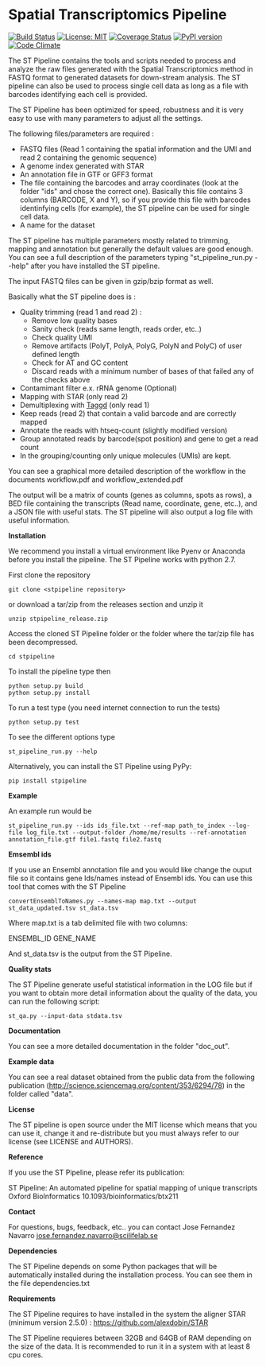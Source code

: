 # Spatial Transcriptomics Pipeline

[![Build Status](https://travis-ci.org/jfnavarro/st_pipeline.svg?branch=master)](https://travis-ci.org/jfnavarro/st_pipeline)
[![License: MIT](https://img.shields.io/badge/License-MIT-yellow.svg)](https://opensource.org/licenses/MIT)
[![Coverage Status](https://coveralls.io/repos/github/jfnavarro/st_pipeline/badge.svg?branch=master)](https://coveralls.io/github/jfnavarro/st_pipeline?branch=master)
[![PyPI version](https://badge.fury.io/py/stpipeline.svg)](https://badge.fury.io/py/stpipeline)
[![Code Climate](https://codeclimate.com/github/jfnavarro/st_pipeline/badges/gpa.svg)](https://codeclimate.com/github/jfnavarro/st_pipeline)

The ST Pipeline contains the tools and scripts needed to process and analyze the raw files generated with the Spatial Transcriptomics method in FASTQ format to generated datasets for down-stream analysis. 
The ST pipeline can also be used to process single cell data as long as a file with barcodes identifying each cell is provided.

The ST Pipeline has been optimized for speed, robustness and it is very easy to use with many parameters to adjust all the settings.

The following files/parameters are required :
- FASTQ files (Read 1 containing the spatial information and the UMI and read 2 containing the genomic sequence) 
- A genome index generated with STAR 
- An annotation file in GTF or GFF3 format
- The file containing the barcodes and array coordinates (look at the folder "ids" and chose the correct one). Basically this file contains 3 columns (BARCODE, X and Y), so if you provide this file with barcodes identinfying cells (for example), the ST pipeline can be used for single cell data.
- A name for the dataset

The ST pipeline has multiple parameters mostly related to trimming, mapping and annotation but generally the default values are good enough. You can see a full description of the parameters typing "st_pipeline_run.py --help" after you have installed the ST pipeline.

The input FASTQ files can be given in gzip/bzip format as well. 

Basically what the ST pipeline does is :
- Quality trimming (read 1 and read 2) :
	- Remove low quality bases
	- Sanity check (reads same length, reads order, etc..)
	- Check quality UMI
	- Remove artifacts (PolyT, PolyA, PolyG, PolyN and PolyC) of user defined length
	- Check for AT and GC content
	- Discard reads with a minimum number of bases of that failed any of the checks above
- Contamimant filter e.x. rRNA genome (Optional)
- Mapping with STAR (only read 2)
- Demultiplexing with [Taggd](https://github.com/SpatialTranscriptomicsResearch/taggd) (only read 1)
- Keep reads (read 2) that contain a valid barcode and are correctly mapped
- Annotate the reads with htseq-count (slightly modified version)
- Group annotated reads by barcode(spot position) and gene to get a read count
- In the grouping/counting only unique molecules (UMIs) are kept. 

You can see a graphical more detailed description of the workflow in the documents workflow.pdf and workflow_extended.pdf

The output will be a matrix of counts (genes as columns, spots as rows),
a BED file containing the transcripts (Read name, coordinate, gene, etc..), and a JSON
file with useful stats.
The ST pipeline will also output a log file with useful information.

**Installation**

We recommend you install a virtual environment like Pyenv or Anaconda before you install the pipeline. 
The ST Pipeline works with python 2.7.

First clone the repository 

    git clone <stpipeline repository> 
    
or download a tar/zip from the releases section and unzip it

    unzip stpipeline_release.zip
    
Access the cloned ST Pipeline folder or the folder where the tar/zip file has been decompressed. 

    cd stpipeline

To install the pipeline type then

    python setup.py build
    python setup.py install

To run a test type (you need internet connection to run the tests)

    python setup.py test

To see the different options type 

    st_pipeline_run.py --help
    
Alternatively, you can install the ST Pipeline using PyPy:

    pip install stpipeline
    
**Example**

An example run would be

	st_pipeline_run.py --ids ids_file.txt --ref-map path_to_index --log-file log_file.txt --output-folder /home/me/results --ref-annotation annotation_file.gtf file1.fastq file2.fastq 

**Emsembl ids**

If you use an Ensembl annotation file and you would like change
the ouput file so it contains gene Ids/names instead of Ensembl ids. 
You can use this tool that comes with the ST Pipeline

	convertEnsemblToNames.py --names-map map.txt --output st_data_updated.tsv st_data.tsv
	
Where map.txt is a tab delimited file with two columns:

ENSEMBL_ID	GENE_NAME

And st_data.tsv is the output from the ST Pipeline.

**Quality stats**

The ST Pipeline generate useful statistical information in the LOG file but if you
want to obtain more detail information about the quality of the data, you can run the following script:

	st_qa.py --input-data stdata.tsv
	
**Documentation**

You can see a more detailed documentation in the folder "doc_out".

**Example data**

You can see a real dataset obtained from the public data from
the following publication (http://science.sciencemag.org/content/353/6294/78)
in the folder called "data".

**License**

The ST pipeline is open source under the MIT license which means that you can use it, change it and re-distribute but you must always refer to our license (see LICENSE and AUTHORS).

**Reference**

If you use the ST Pipeline, please refer its publication: 

ST Pipeline: An automated pipeline for spatial mapping of unique transcripts
Oxford BioInformatics
10.1093/bioinformatics/btx211

**Contact**

For questions, bugs, feedback, etc.. you can contact 
Jose Fernandez Navarro <jose.fernandez.navarro@scilifelab.se>

**Dependencies** 

The ST Pipeline depends on some Python packages that will
be automatically installed during the installation process. 
You can see them in the file dependencies.txt

**Requirements**

The ST Pipeline requires to have installed
in the system the aligner STAR (minimum version 2.5.0) :
https://github.com/alexdobin/STAR

The ST Pipeline requieres between
32GB and 64GB of RAM depending
on the size of the data. 
It is recommended to run it
in a system with at least 8 cpu cores. 

